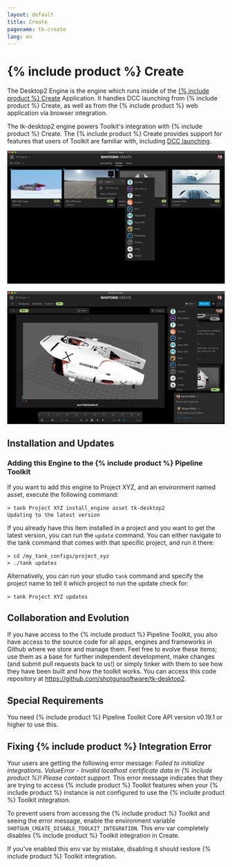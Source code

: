 ```yaml
---
layout: default
title: Create
pagename: tk-create
lang: en
---
```


# {% include product %} Create

The Desktop2 Engine is the engine which runs inside of the [{% include product %} Create](https://help.autodesk.com/view/SGSUB/ENU/?guid=SG_Supervisor_Artist_sa_create_sa_intro_create_html) Application. It handles DCC launching from {% include product %} Create, as well as from the {% include product %} web application via browser integration.

The tk-desktop2 engine powers Toolkit's integration with {% include product %} Create. The {% include product %} Create provides support for features that users of Toolkit are familiar with, including [DCC launching](https://help.autodesk.com/view/SGSUB/ENU/?guid=SG_Supervisor_Artist_sa_create_sa_create_artists_html#launching-your-creative-apps).

![](../images/engines/create-dcc-01.png)

![](../images/engines/create-dcc-02.png)

## Installation and Updates

### Adding this Engine to the {% include product %} Pipeline Toolkit

If you want to add this engine to Project XYZ, and an environment named asset, execute the following command:

```
> tank Project XYZ install_engine asset tk-desktop2
Updating to the latest version
```

If you already have this item installed in a project and you want to get the latest version, you can run the `update` command. You can either navigate to the tank command that comes with that specific project, and run it there:

```
> cd /my_tank_configs/project_xyz
> ./tank updates
```

Alternatively, you can run your studio `tank` command and specify the project name to tell it which project to run the update check for:

```
> tank Project XYZ updates
```

## Collaboration and Evolution
	
If you have access to the {% include product %} Pipeline Toolkit, you also have access to the source code for all apps, engines and frameworks in Github where we store and manage them. Feel free to evolve these items; use them as a base for further independent development, make changes (and submit pull requests back to us!) or simply tinker with them to see how they have been built and how the toolkit works. You can access this code repository at https://github.com/shotgunsoftware/tk-desktop2.

## Special Requirements

You need {% include product %} Pipeline Toolkit Core API version v0.19.1 or higher to use this.

## Fixing {% include product %} Integration Error

Your users are getting the following error message: *Failed to initialize integrations. ValueError - Invalid localhost certificate data in {% include product %}! Please contact support.* This error message indicates that they are trying to access {% include product %} Toolkit features when your {% include product %} instance is not configured to use the {% include product %} Toolkit integration. 

To prevent users from accessng the {% include product %} Toolkit and seeing the error message, enable the environment variable `SHOTGUN_CREATE_DISABLE_TOOLKIT_INTEGRATION`. This env var completely disables {% include product %} Toolkit integration in Create.

If you've enabled this env var by mistake, disabling it should restore {% include product %} Toolkit integration.
